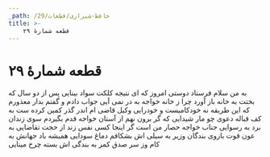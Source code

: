 ```yaml
---
_path: /حافظ-شیرازی/قطعات/29
title: >-
    قطعه شمارهٔ ۲۹
---
```

# قطعه شمارهٔ ۲۹

به من سلام فرستاد دوستی امروز
که ای نتیجه کلکت سواد بینایی
پس از دو سال که بختت به خانه باز آورد
چرا ز خانه خواجه به در نمی آیی
جواب دادم و گفتم بدار معذورم
که این طریقه نه خودکامیست و خودرایی
وکیل قاضی ام اندر گذر کمین کرده ست
به کف قباله دعوی چو مار شیدایی
که گر برون نهم از آستان خواجه قدم
بگیردم سوی زندان برد به رسوایی
جناب خواجه حصار من است گر اینجا
کسی نفس زند از حجت تقاضایی
به عون قوت بازوی بندگان وزیر
به سیلی اش بشکافم دماغ سودایی
همیشه باد جهانش به کام وز سر صدق
کمر به بندگی اش بسته چرخ مینایی
